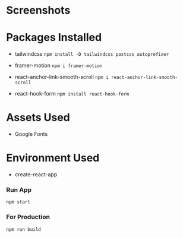 # Screenshots

# Packages Installed

- tailwindcss
  `npm install -D tailwindcss postcss autoprefixer`

- framer-motion
  `npm i framer-motion`

- react-anchor-link-smooth-scroll
  `npm i react-anchor-link-smooth-scroll`

- react-hook-form
  `npm install react-hook-form`

# Assets Used

- Google Fonts

# Environment Used

- create-react-app

### Run App

`npm start`

### For Production

`npm run build`

